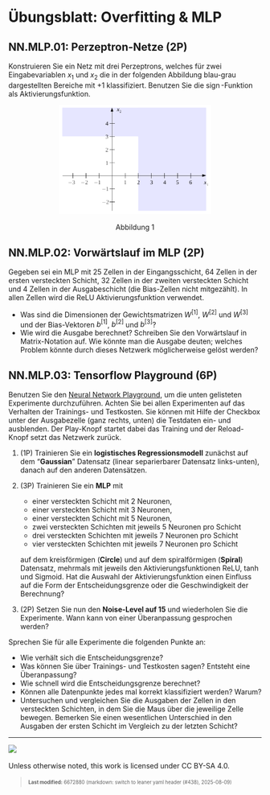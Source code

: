 # Übungsblatt: Overfitting & MLP

## NN.MLP.01: Perzeptron-Netze (2P)

Konstruieren Sie ein Netz mit drei Perzeptrons, welches für zwei
Eingabevariablen $`x_1`$ und $`x_2`$ die in der folgenden Abbildung
blau-grau dargestellten Bereiche mit +1 klassifiziert. Benutzen Sie die
$`\operatorname{sign}`$-Funktion als Aktivierungsfunktion.

<p align="center"><img src="images/perzeptron_netz.png" width="60%"></p><p align="center">Abbildung
1</p>

## NN.MLP.02: Vorwärtslauf im MLP (2P)

Gegeben sei ein MLP mit 25 Zellen in der Eingangsschicht, 64 Zellen in
der ersten versteckten Schicht, 32 Zellen in der zweiten versteckten
Schicht und 4 Zellen in der Ausgabeschicht (die Bias-Zellen nicht
mitgezählt). In allen Zellen wird die ReLU Aktivierungsfunktion
verwendet.

- Was sind die Dimensionen der Gewichtsmatrizen $`W^{[1]}`$, $`W^{[2]}`$
  und $`W^{[3]}`$ und der Bias-Vektoren $`b^{[1]}`$, $`b^{[2]}`$ und
  $`b^{[3]}`$?
- Wie wird die Ausgabe berechnet? Schreiben Sie den Vorwärtslauf in
  Matrix-Notation auf. Wie könnte man die Ausgabe deuten; welches
  Problem könnte durch dieses Netzwerk möglicherweise gelöst werden?

## NN.MLP.03: Tensorflow Playground (6P)

Benutzen Sie den [Neural Network
Playground](https://playground.tensorflow.org/), um die unten gelisteten
Experimente durchzuführen. Achten Sie bei allen Experimenten auf das
Verhalten der Trainings- und Testkosten. Sie können mit Hilfe der
Checkbox unter der Ausgabezelle (ganz rechts, unten) die Testdaten ein-
und ausblenden. Der Play-Knopf startet dabei das Training und der
Reload-Knopf setzt das Netzwerk zurück.

1.  (1P) Trainieren Sie ein **logistisches Regressionsmodell** zunächst
    auf dem “**Gaussian**” Datensatz (linear separierbarer Datensatz
    links-unten), danach auf den anderen Datensätzen.

2.  (3P) Trainieren Sie ein **MLP** mit

    - einer versteckten Schicht mit 2 Neuronen,
    - einer versteckten Schicht mit 3 Neuronen,
    - einer versteckten Schicht mit 5 Neuronen,
    - zwei versteckten Schichten mit jeweils 5 Neuronen pro Schicht
    - drei versteckten Schichten mit jeweils 7 Neuronen pro Schicht
    - vier versteckten Schichten mit jeweils 7 Neuronen pro Schicht

    auf dem kreisförmigen (**Circle**) und auf dem spiralförmigen
    (**Spiral**) Datensatz, mehrmals mit jeweils den
    Aktivierungsfunktionen ReLU, tanh und Sigmoid. Hat die Auswahl der
    Aktivierungsfunktion einen Einfluss auf die Form der
    Entscheidungsgrenze oder die Geschwindigkeit der Berechnung?

3.  (2P) Setzen Sie nun den **Noise-Level auf 15** und wiederholen Sie
    die Experimente. Wann kann von einer Überanpassung gesprochen
    werden?

Sprechen Sie für alle Experimente die folgenden Punkte an:

- Wie verhält sich die Entscheidungsgrenze?
- Was können Sie über Trainings- und Testkosten sagen? Entsteht eine
  Überanpassung?
- Wie schnell wird die Entscheidungsgrenze berechnet?
- Können alle Datenpunkte jedes mal korrekt klassifiziert werden? Warum?
- Untersuchen und vergleichen Sie die Ausgaben der Zellen in den
  versteckten Schichten, in dem Sie die Maus über die jeweilige Zelle
  bewegen. Bemerken Sie einen wesentlichen Unterschied in den Ausgaben
  der ersten Schicht im Vergleich zu der letzten Schicht?

------------------------------------------------------------------------

<img src="https://licensebuttons.net/l/by-sa/4.0/88x31.png" width="10%">

Unless otherwise noted, this work is licensed under CC BY-SA 4.0.

<blockquote><p><sup><sub><strong>Last modified:</strong> 6672880 (markdown: switch to leaner yaml header (#438), 2025-08-09)<br></sub></sup></p></blockquote>
